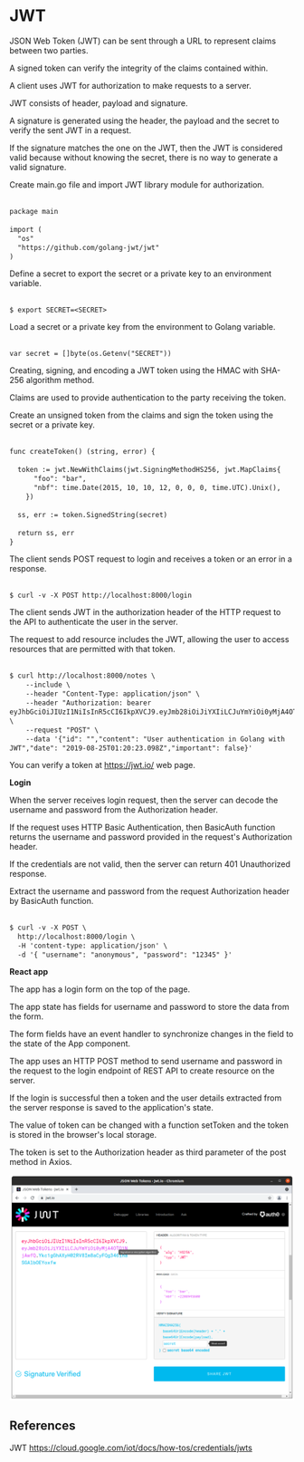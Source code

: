 # JWT

JSON Web Token (JWT) can be sent through a URL to represent claims between two parties.

A signed token can verify the integrity of the claims contained within.

A client uses JWT for authorization to make requests to a server.

JWT consists of header, payload and signature.

A signature is generated using the header, the payload and the secret to verify the sent JWT in a request.

If the signature matches the one on the JWT, then the JWT is considered valid because without knowing the secret, there is no way to generate a valid signature.

Create main.go file and import JWT library module for authorization.

```

package main

import (
  "os"
  "https://github.com/golang-jwt/jwt"
)

```
Define a secret to export the secret or a private key to an environment variable.

```

$ export SECRET=<SECRET>

```
Load a secret or a private key from the environment to Golang variable.

```

var secret = []byte(os.Getenv("SECRET"))

```
Creating, signing, and encoding a JWT token using the HMAC with SHA-256 algorithm method.

Claims are used to provide authentication to the party receiving the token.

Create an unsigned token from the claims and sign the token using the secret or a private key. 

```

func createToken() (string, error) {

  token := jwt.NewWithClaims(jwt.SigningMethodHS256, jwt.MapClaims{
      "foo": "bar",
      "nbf": time.Date(2015, 10, 10, 12, 0, 0, 0, time.UTC).Unix(),
    })

  ss, err := token.SignedString(secret)

  return ss, err
}

```
The client sends POST request to login and receives a token or an error in a response.

```

$ curl -v -X POST http://localhost:8000/login

```

The client sends JWT in the authorization header of the HTTP request to the API to authenticate the user in the server. 

The request to add resource includes the JWT, allowing the user to access resources that are permitted with that token.

```

$ curl http://localhost:8000/notes \
    --include \
    --header "Content-Type: application/json" \
    --header "Authorization: bearer eyJhbGciOiJIUzI1NiIsInR5cCI6IkpXVCJ9.eyJmb28iOiJiYXIiLCJuYmYiOi0yMjA4OTQ1NjAwfQ.SyFw8BLgdvSbGxnVbaDF5T1Yk9vBI8M6MJNaBHJ1MwQ" \
    --request "POST" \
    --data '{"id": "","content": "User authentication in Golang with JWT","date": "2019-08-25T01:20:23.098Z","important": false}'

```
You can verify a token at https://jwt.io/ web page.

**Login**

When the server receives login request, then the server can decode the username and password from the Authorization header.

If the request uses HTTP Basic Authentication, then BasicAuth function returns the username and password provided in the request's Authorization header.

If the credentials are not valid, then the server can return 401 Unauthorized response.

Extract the username and password from the request Authorization header by BasicAuth function.

```

$ curl -v -X POST \
  http://localhost:8000/login \
  -H 'content-type: application/json' \
  -d '{ "username": "anonymous", "password": "12345" }'

```
**React app**

The app has a login form on the top of the page.

The app state has fields for username and password to store the data from the form.

The form fields have an event handler to synchronize changes in the field to the state of the App component.

The app uses an HTTP POST method to send username and password in the request to the login endpoint of REST API to create resource on the server.

If the login is successful then a token and the user details extracted from the server response is saved to the application's state.

The value of token can be changed with a function setToken and the token is stored in the browser's local storage.

The token is set to the Authorization header as third parameter of the post method in Axios.

![alt text](https://github.com/jylhakos/InternetOfThings/blob/main/Security/JWT/JWT.png?raw=true)

## References

JWT https://cloud.google.com/iot/docs/how-tos/credentials/jwts

